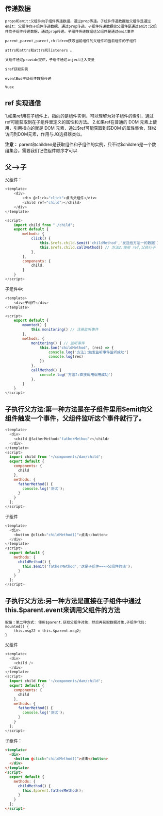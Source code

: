 ## 传递数据
```
props和emit:父组件向子组件传递数据，通过prop传递。子组件传递数据给父组件是通过emit: 父组件向子组件传递数据，通过prop传递。子组件传递数据给父组件是通过emit:父组件向子组件传递数据，通过prop传递。子组件传递数据给父组件是通过emit事件

parent,parent,parent,children获取当前组件的父组件和当前组件的子组件

attrs和attrs和attrs和listeners 。

父组件通过provide提供，子组件通过inject注入变量

$ref获取实例

eventBus平级组件数据传递

Vuex
```


## ref 实现通信
1.如果ref用在子组件上，指向的是组件实例，可以理解为对子组件的索引，通过ref可能获取到在子组件里定义的属性和方法。
2.如果ref在普通的 DOM 元素上使用，引用指向的就是 DOM 元素，通过$ref可能获取到该DOM 的属性集合，轻松访问到DOM元素，作用与JQ选择器类似。

**注意：**
parent和children是获取组件和子组件的实例，只不过$children是一个数组集合，需要我们记住组件顺序才可以.


## 父-->子
父组件：
```js
<template>
    <div>
        <div @click="click">点击父组件</div>
        <child ref="child"></child>
    </div>
</template>

<script>
    import child from "./child";
    export default {
        methods: {
            click() {
                this.$refs.child.$emit('childMethod','发送给方法一的数据') // 方法1:触发监听事件
                this.$refs.child.callMethod() // 方法2:使用 ref,父执行子
            },
        },
        components: {
            child,
        }
    }
</script>
```

子组件中:
```js
<template>
    <div>子组件</div>
</template>

<script>
    export default {
        mounted() {
            this.monitoring() // 注册监听事件
        },
        methods: {
            monitoring() { // 监听事件
                this.$on('childMethod', (res) => {
                    console.log('方法1:触发监听事件监听成功')
                    console.log(res)
                })
            },
            callMethod() {
                console.log('方法2:直接调用调用成功')
            },
        }
    }
</script>
```


## 子执行父方法:第一种方法是在子组件里用$emit向父组件触发一个事件，父组件监听这个事件就行了。
```js
<template>
  <div>
    <child @fatherMethod="fatherMethod"></child>
  </div>
</template>
<script>
  import child from '~/components/dam/child';
  export default {
    components: {
      child
    },
    methods: {
      fatherMethod() {
        console.log('测试');
      }
    }
  };
</script>
```

子组件
```js
<template>
  <div>
    <button @click="childMethod()">点击</button>
  </div>
</template>
<script>
  export default {
    methods: {
      childMethod() {
        this.$emit('fatherMethod','这是子组件===>父组件的值');
      }
    }
  };
</script>
```


## 子执行父方法:另一种方法是直接在子组件中通过this.$parent.event来调用父组件的方法
```
取值：第二种方式: 使用$parent.获取父组件对象，然后再获取数据对象,子组件代码:
mounted() {
    this.msg22 = this.$parent.msg2;
}
```

父组件
```js
<template>
  <div>
    <child />
  </div>
</template>
<script>
  import child from '~/components/dam/child';
  export default {
    components: {
      child
    },
    methods: {
      fatherMethod() {
        console.log('测试');
      }
    }
  };
</script>
```
子组件：
```html
<template>
  <div>
    <button @click="childMethod()">点击</button>
  </div>
</template>
<script>
  export default {
    methods: {
      childMethod() {
        this.$parent.fatherMethod();
      }
    }
  };
</script>
```
